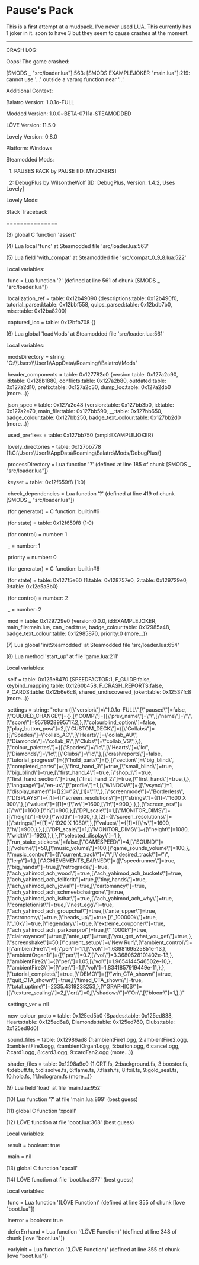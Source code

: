 # Pause's Pack

This is a first attempt at a mudpack. I've never used LUA. This currently has 1 joker in it. soon to have 3 but they seem to cause crashes at the moment.



----------------------------------------------------------------------------------------------------------------------------



CRASH LOG:



Oops! The game crashed:

\[SMODS \_ "src/loader.lua"]:563: \[SMODS EXAMPLEJOKER "main.lua"]:219: cannot use '...' outside a vararg function near '...'



Additional Context:

Balatro Version: 1.0.1o-FULL

Modded Version: 1.0.0~BETA-0711a-STEAMODDED

LÖVE Version: 11.5.0

Lovely Version: 0.8.0

Platform: Windows

Steamodded Mods:

&nbsp;   1: PAUSES PACK by PAUSE \[ID: MYJOKERS]

&nbsp;   2: DebugPlus by WilsontheWolf \[ID: DebugPlus, Version: 1.4.2, Uses Lovely]

Lovely Mods:



Stack Traceback

===============

(3) global C function 'assert'

(4) Lua local 'func' at Steamodded file 'src/loader.lua:563' 

(5) Lua field 'with\_compat' at Steamodded file 'src/compat\_0\_9\_8.lua:522' 

Local variables:

&nbsp;func = Lua function '?' (defined at line 561 of chunk \[SMODS \_ "src/loader.lua"])

&nbsp;localization\_ref = table: 0x12b49090  {descriptions:table: 0x12b490f0, tutorial\_parsed:table: 0x12bbf558, quips\_parsed:table: 0x12bdb7b0, misc:table: 0x12ba8200}

&nbsp;captured\_loc = table: 0x12bfb708  {}

(6) Lua global 'loadMods' at Steamodded file 'src/loader.lua:561' 

Local variables:

&nbsp;modsDirectory = string: "C:\\\\Users\\\\User1\\\\AppData\\\\Roaming\\\\Balatro\\\\Mods"

&nbsp;header\_components = table: 0x127782c0  {version:table: 0x127a2c90, id:table: 0x128b1880, conflicts:table: 0x127a2b80, outdated:table: 0x127a2d10, prefix:table: 0x127a2c30, dump\_loc:table: 0x127a2db0 (more...)}

&nbsp;json\_spec = table: 0x127a2e48  {version:table: 0x127bb3b0, id:table: 0x127a2e70, main\_file:table: 0x127bb590, \_\_:table: 0x127bb650, badge\_colour:table: 0x127bb250, badge\_text\_colour:table: 0x127bb2d0 (more...)}

&nbsp;used\_prefixes = table: 0x127bb750  {xmpl:EXAMPLEJOKER}

&nbsp;lovely\_directories = table: 0x127bb778  {1:C:\\Users\\User1\\AppData\\Roaming\\Balatro\\Mods/DebugPlus/}

&nbsp;processDirectory = Lua function '?' (defined at line 185 of chunk \[SMODS \_ "src/loader.lua"])

&nbsp;keyset = table: 0x12f659f8  {1:0}

&nbsp;check\_dependencies = Lua function '?' (defined at line 419 of chunk \[SMODS \_ "src/loader.lua"])

&nbsp;(for generator) = C function: builtin#6

&nbsp;(for state) = table: 0x12f659f8  {1:0}

&nbsp;(for control) = number: 1

&nbsp;\_ = number: 1

&nbsp;priority = number: 0

&nbsp;(for generator) = C function: builtin#6

&nbsp;(for state) = table: 0x127f5e60  {1:table: 0x128757e0, 2:table: 0x129729e0, 3:table: 0x12e5a3b0}

&nbsp;(for control) = number: 2

&nbsp;\_ = number: 2

&nbsp;mod = table: 0x129729e0  {version:0.0.0, id:EXAMPLEJOKER, main\_file:main.lua, can\_load:true, badge\_colour:table: 0x12985a48, badge\_text\_colour:table: 0x12985870, priority:0 (more...)}

(7) Lua global 'initSteamodded' at Steamodded file 'src/loader.lua:654' 

(8) Lua method 'start\_up' at file 'game.lua:211'

Local variables:

&nbsp;self = table: 0x125e8470  {SPEEDFACTOR:1, F\_GUIDE:false, keybind\_mapping:table: 0x1260b458, F\_CRASH\_REPORTS:false, P\_CARDS:table: 0x12b6e6c8, shared\_undiscovered\_joker:table: 0x12537fc8 (more...)}

&nbsp;settings = string: "return {\[\\"version\\"]=\\"1.0.1o-FULL\\",\[\\"paused\\"]=false,\[\\"QUEUED\_CHANGE\\"]={},\[\\"COMP\\"]={\[\\"prev\_name\\"]=\\"\\",\[\\"name\\"]=\\"\\",\[\\"score\\"]=9578928995717.2,},\[\\"colourblind\_option\\"]=false,\[\\"play\_button\_pos\\"]=2,\[\\"CUSTOM\_DECK\\"]={\[\\"Collabs\\"]={\[\\"Spades\\"]=\\"collab\_AC\\",\[\\"Hearts\\"]=\\"collab\_AU\\",\[\\"Diamonds\\"]=\\"collab\_R\\",\[\\"Clubs\\"]=\\"collab\_VS\\",},},\[\\"colour\_palettes\\"]={\[\\"Spades\\"]=\\"lc\\",\[\\"Hearts\\"]=\\"lc\\",\[\\"Diamonds\\"]=\\"lc\\",\[\\"Clubs\\"]=\\"lc\\",},\[\\"crashreports\\"]=false,\[\\"tutorial\_progress\\"]={\[\\"hold\_parts\\"]={},\[\\"section\\"]=\\"big\_blind\\",\[\\"completed\_parts\\"]={\[\\"first\_hand\_3\\"]=true,\[\\"small\_blind\\"]=true,\[\\"big\_blind\\"]=true,\[\\"first\_hand\_4\\"]=true,\[\\"shop\_1\\"]=true,\[\\"first\_hand\_section\\"]=true,\[\\"first\_hand\_2\\"]=true,\[\\"first\_hand\\"]=true,},},\[\\"language\\"]=\\"en-us\\",\[\\"profile\\"]=1,\[\\"WINDOW\\"]={\[\\"vsync\\"]=1,\[\\"display\_names\\"]={\[2]=\\"2\\",\[1]=\\"1\\",},\[\\"screenmode\\"]=\\"Borderless\\",\[\\"DISPLAYS\\"]={\[1]={\[\\"screen\_resolutions\\"]={\[\\"strings\\"]={\[1]=\\"1600 X 900\\",},\[\\"values\\"]={\[1]={\[\\"w\\"]=1600,\[\\"h\\"]=900,},},},\[\\"screen\_res\\"]={\[\\"w\\"]=1600,\[\\"h\\"]=900,},\[\\"DPI\_scale\\"]=1,\[\\"MONITOR\_DIMS\\"]={\[\\"height\\"]=900,\[\\"width\\"]=1600,},},\[2]={\[\\"screen\_resolutions\\"]={\[\\"strings\\"]={\[1]=\\"1920 X 1080\\",},\[\\"values\\"]={\[1]={\[\\"w\\"]=1600,\[\\"h\\"]=900,},},},\[\\"DPI\_scale\\"]=1,\[\\"MONITOR\_DIMS\\"]={\[\\"height\\"]=1080,\[\\"width\\"]=1920,},},},\[\\"selected\_display\\"]=1,},\[\\"run\_stake\_stickers\\"]=false,\[\\"GAMESPEED\\"]=4,\[\\"SOUND\\"]={\[\\"volume\\"]=50,\[\\"music\_volume\\"]=100,\[\\"game\_sounds\_volume\\"]=100,},\[\\"music\_control\\"]={\[\\"current\_track\\"]=\\"\\",\[\\"desired\_track\\"]=\\"\\",\[\\"lerp\\"]=1,},\[\\"ACHIEVEMENTS\_EARNED\\"]={\[\\"speedrunner\\"]=true,\[\\"big\_hands\\"]=true,\[\\"retrograde\\"]=true,\[\\"ach\_yahimod\_ach\_wood\\"]=true,\[\\"ach\_yahimod\_ach\_buckets\\"]=true,\[\\"ach\_yahimod\_ach\_fellforit\\"]=true,\[\\"tiny\_hands\\"]=true,\[\\"ach\_yahimod\_ach\_jovial\\"]=true,\[\\"cartomancy\\"]=true,\[\\"ach\_yahimod\_ach\_schmeebchairgone\\"]=true,\[\\"ach\_yahimod\_ach\_isthat\\"]=true,\[\\"ach\_yahimod\_ach\_why\\"]=true,\[\\"completionist\\"]=true,\[\\"nest\_egg\\"]=true,\[\\"ach\_yahimod\_ach\_groupchat\\"]=true,\[\\"ante\_upper\\"]=true,\[\\"astronomy\\"]=true,\[\\"heads\_up\\"]=true,\[\\"\_100000k\\"]=true,\[\\"\_10k\\"]=true,\[\\"legendary\\"]=true,\[\\"extreme\_couponer\\"]=true,\[\\"ach\_yahimod\_ach\_parkourpro\\"]=true,\[\\"\_1000k\\"]=true,\[\\"clairvoyance\\"]=true,\[\\"ante\_up\\"]=true,\[\\"you\_get\_what\_you\_get\\"]=true,},\[\\"screenshake\\"]=50,\[\\"current\_setup\\"]=\\"New Run\\",\[\\"ambient\_control\\"]={\[\\"ambientFire1\\"]={\[\\"per\\"]=1.1,\[\\"vol\\"]=1.6398169525851e-13,},\[\\"ambientOrgan1\\"]={\[\\"per\\"]=0.7,\[\\"vol\\"]=3.3680628101402e-13,},\[\\"ambientFire2\\"]={\[\\"per\\"]=1.05,\[\\"vol\\"]=1.9654144546502e-10,},\[\\"ambientFire3\\"]={\[\\"per\\"]=1,\[\\"vol\\"]=1.8341857919449e-11,},},\[\\"tutorial\_complete\\"]=true,\[\\"DEMO\\"]={\[\\"win\_CTA\_shown\\"]=true,\[\\"quit\_CTA\_shown\\"]=true,\[\\"timed\_CTA\_shown\\"]=true,\[\\"total\_uptime\\"]=2335.4319238253,},\[\\"GRAPHICS\\"]={\[\\"texture\_scaling\\"]=2,\[\\"crt\\"]=0,\[\\"shadows\\"]=\\"On\\",\[\\"bloom\\"]=1,},}"

&nbsp;settings\_ver = nil

&nbsp;new\_colour\_proto = table: 0x125ed5b0  {Spades:table: 0x125ed838, Hearts:table: 0x125ed6a8, Diamonds:table: 0x125ed760, Clubs:table: 0x125ed8d0}

&nbsp;sound\_files = table: 0x12986ad8  {1:ambientFire1.ogg, 2:ambientFire2.ogg, 3:ambientFire3.ogg, 4:ambientOrgan1.ogg, 5:button.ogg, 6:cancel.ogg, 7:card1.ogg, 8:card3.ogg, 9:cardFan2.ogg (more...)}

&nbsp;shader\_files = table: 0x1298a9c0  {1:CRT.fs, 2:background.fs, 3:booster.fs, 4:debuff.fs, 5:dissolve.fs, 6:flame.fs, 7:flash.fs, 8:foil.fs, 9:gold\_seal.fs, 10:holo.fs, 11:hologram.fs (more...)}

(9) Lua field 'load' at file 'main.lua:952'

(10) Lua function '?' at file 'main.lua:899' (best guess)

(11) global C function 'xpcall'

(12) LÖVE function at file 'boot.lua:368' (best guess)

Local variables:

&nbsp;result = boolean: true

&nbsp;main = nil

(13) global C function 'xpcall'

(14) LÖVE function at file 'boot.lua:377' (best guess)

Local variables:

&nbsp;func = Lua function '(LÖVE Function)' (defined at line 355 of chunk \[love "boot.lua"])

&nbsp;inerror = boolean: true

&nbsp;deferErrhand = Lua function '(LÖVE Function)' (defined at line 348 of chunk \[love "boot.lua"])

&nbsp;earlyinit = Lua function '(LÖVE Function)' (defined at line 355 of chunk \[love "boot.lua"])



